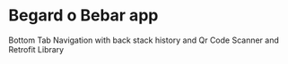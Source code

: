 # Begard o Bebar app
Bottom Tab Navigation with back stack history and Qr Code Scanner and Retrofit Library

